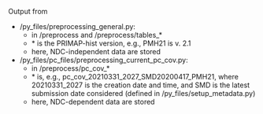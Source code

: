 Output from

- /py_files/preprocessing_general.py:
  - in /preprocess and /preprocess/tables_\*
  - \* is the PRIMAP-hist version, e.g., PMH21 is v. 2.1
  - here, NDC-independent data are stored
- /py_files/pc_files/preprocessing_current_pc_cov.py:
  - in /preprocess/pc_cov_\*
  - \* is, e.g., pc_cov_20210331_2027_SMD20200417_PMH21, where 20210331_2027 is the creation date and time, and SMD is the latest submission date considered (defined in /py_files/setup_metadata.py)
  - here, NDC-dependent data are stored

